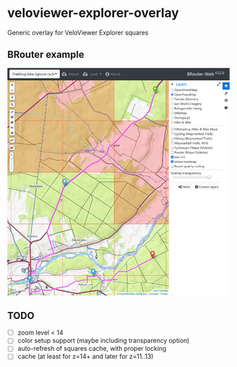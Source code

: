 # veloviewer-explorer-overlay
Generic overlay for VeloViewer Explorer squares

## BRouter example
![brouter with overlay](brouter-example.png "brouter with overlay!")

## TODO
- [ ] zoom level < 14
- [ ] color setup support (maybe including transparency option)
- [ ] auto-refresh of squares cache, with proper locking
- [ ] cache (at least for z=14+ and later for z=11..13)
